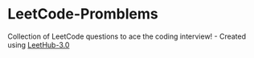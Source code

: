 # LeetCode-Promblems
Collection of LeetCode questions to ace the coding interview! - Created using [LeetHub-3.0](https://github.com/raphaelheinz/LeetHub-3.0)
